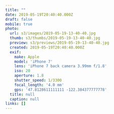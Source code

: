 ```yaml
---
title: ""
date: 2019-05-19T20:40:40.000Z
draft: false
mobile: true
photo:
  url: s3/images/2019-05-19-13-40-40.jpg
  thumb: s3/thumbs/2019-05-19-13-40-40.jpg
  preview: s3/previews/2019-05-19-13-40-40.jpg
  created: 2019-05-19T20:40:40.000Z
  exif:
    make: Apple
    model: 'iPhone 7'
    lens: 'iPhone 7 back camera 3.99mm f/1.8'
    iso: 20
    aperture: 1.8
    shutter_speed: 1/3300
    focal_length: '4.0 mm'
    gps: '47.8128611111111 -122.384377777778'
  title: null
  caption: null
links: []
---
```


